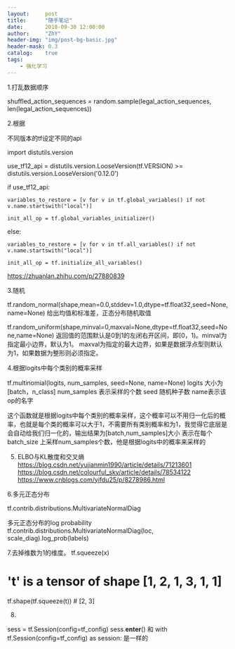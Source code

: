 ```yaml
---
layout:     post
title:      "随手笔记"
date:       2018-09-30 12:00:00
author:     "ZhY"
header-img: "img/post-bg-basic.jpg"
header-mask: 0.3
catalog:    true
tags:
    - 强化学习
---
```





1.打乱数据顺序

shuffled_action_sequences = random.sample(legal_action_sequences, len(legal_action_sequences))


2.根据

不同版本的tf设定不同的api

import distutils.version

use_tf12_api = distutils.version.LooseVersion(tf.VERSION) >= distutils.version.LooseVersion('0.12.0')

if use_tf12_api:
    
	variables_to_restore = [v for v in tf.global_variables() if not v.name.startswith("local")]
    
	init_all_op = tf.global_variables_initializer()

else:
    
	variables_to_restore = [v for v in tf.all_variables() if not v.name.startswith("local")]
   
	init_all_op = tf.initialize_all_variables()


https://zhuanlan.zhihu.com/p/27880839



3.随机

tf.random_normal(shape,mean=0.0,stddev=1.0,dtype=tf.float32,seed=None,name=None)
给出均值和标准差，正态分布随机取值

tf.random_uniform(shape,minval=0,maxval=None,dtype=tf.float32,seed=None,name=None)
返回值的范围默认是0到1的左闭右开区间，即[0，1)。minval为指定最小边界，默认为1。
maxval为指定的最大边界，如果是数据浮点型则默认为1，如果数据为整形则必须指定。


4.根据logits中每个类别的概率采样

tf.multinomial(logits, num_samples, seed=None, name=None) 
logits 大小为[batch，n_class] 
num_samples 表示采样的个数 
seed 随机种子数 
name表示该op的名字

这个函数就是根据logits中每个类别的概率采样，这个概率可以不用归一化后的概率，也就是每个类的概率可以大于1，不需要所有类别概率和为1，我觉得它底层是会自动给我们归一化的，输出结果为[batch,num_samples]大小 
表示在每个batch_size 上采样num_samples个数，他是根据logits中的概率来采样的 

5. ELBO与KL散度和交叉熵
https://blog.csdn.net/yujianmin1990/article/details/71213601
https://blog.csdn.net/colourful_sky/article/details/78534122
https://www.cnblogs.com/yifdu25/p/8278986.html

6.多元正态分布

tf.contrib.distributions.MultivariateNormalDiag

多元正态分布的log probability
tf.contrib.distributions.MultivariateNormalDiag(loc, scale_diag).log_prob(labels)

7.去掉维数为1的维度。
tf.squeeze(x)

# 't' is a tensor of shape [1, 2, 1, 3, 1, 1]
tf.shape(tf.squeeze(t))  # [2, 3]

8.
sess = tf.Session(config=tf_config)
sess.__enter__() 
和
with tf.Session(config=tf_config) as session:
是一样的
